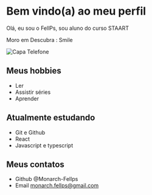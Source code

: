 # Bem vindo(a) ao meu perfil 
Olá, eu sou o FellPs, sou aluno do curso STAART

Moro em Descubra : Smile

![Capa Telefone](https://user-images.githubusercontent.com/112142736/219210087-0064dda6-6bef-448a-ab9f-987e5dd45957.jpeg)


## Meus hobbies
- Ler
- Assistir séries 
- Aprender

## Atualmente estudando 

- Git e Github
- React
- Javascript e typescript

## Meus contatos 

- Github @Monarch-Fellps
- Email monarch.fellps@gmail.com
